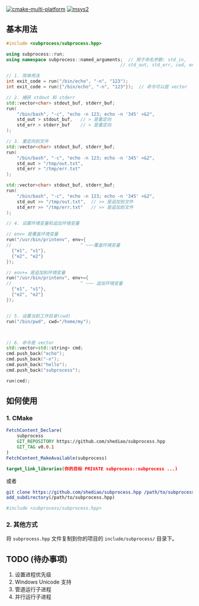 
[![cmake-multi-platform](https://github.com/shediao/subprocess.hpp/actions/workflows/cmake-multi-platform.yml/badge.svg)](https://github.com/shediao/subprocess.hpp/actions/workflows/cmake-multi-platform.yml)
[![msys2](https://github.com/shediao/subprocess.hpp/actions/workflows/msys2.yml/badge.svg)](https://github.com/shediao/subprocess.hpp/actions/workflows/msys2.yml)

## 基本用法

```cpp
#include <subprocess/subprocess.hpp>

using subprocess::run;
using namespace subprocess::named_arguments;  // 用于命名参数: std_in,
                                           // std_out, std_err, cwd, env

// 1. 简单用法
int exit_code = run("/bin/echo", "-n", "123");
int exit_code = run({"/bin/echo", "-n", "123"});  // 命令可以是 vector

// 2. 捕获 stdout 和 stderr
std::vector<char> stdout_buf, stderr_buf;
run(
    "/bin/bash", "-c", "echo -n 123; echo -n '345' >&2",
    std_out > stdout_buf,   // > 是重定向
    std_err > stderr_buf    // > 是重定向
);

// 3. 重定向到文件
std::vector<char> stdout_buf, stderr_buf;
run(
    "/bin/bash", "-c", "echo -n 123; echo -n '345' >&2",
    std_out > "/tmp/out.txt",
    std_err > "/tmp/err.txt"
);

std::vector<char> stdout_buf, stderr_buf;
run(
    "/bin/bash", "-c", "echo -n 123; echo -n '345' >&2",
    std_out >> "/tmp/out.txt",  // >> 是追加到文件
    std_err >> "/tmp/err.txt"   // >> 是追加到文件
);

// 4. 设置环境变量和追加环境变量

// env= 是覆盖环境变量
run("/usr/bin/printenv", env={
//                          ^ ~~~覆盖环境变量
  {"e1", "v1"},
  {"e2", "e2"}
});

// env+= 是追加到环境变量
run("/usr/bin/printenv", env+={
//                          ^ ~~~ 追加环境变量
  {"e1", "v1"},
  {"e2", "e2"}
});


// 5. 设置当前工作目录(cwd)
run("/bin/pwd", cwd="/home/my");



// 6. 命令是 vector
std::vector<std::string> cmd;
cmd.push_back("echo");
cmd.push_back("-n");
cmd.push_back("hello");
cmd.push_back("subprocess");

run(cmd);

```

## 如何使用

### 1. CMake

```cmake
FetchContent_Declare(
    subprocess
    GIT_REPOSITORY https://github.com/shediao/subprocess.hpp
    GIT_TAG v0.0.1
)
FetchContent_MakeAvailable(subprocess)

target_link_libraries(你的目标 PRIVATE subprocess::subprocess ...)
```

或者

```cmake
git clone https://github.com/shediao/subprocess.hpp /path/to/subprocess.hpp
add_subdirectory(/path/to/subprocess.hpp)

#include <subprocess/subprocess.hpp>
```

### 2. 其他方式

将 `subprocess.hpp` 文件复制到你的项目的 `include/subprocess/` 目录下。

## TODO (待办事项)

1. 设置进程优先级
2. Windows Unicode 支持
3. 管道运行子进程
4. 并行运行子进程
